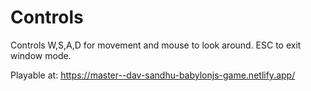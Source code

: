 <h1>Controls</h1>
Controls W,S,A,D for movement and mouse to look around.
ESC to exit window mode.

Playable at: https://master--dav-sandhu-babylonjs-game.netlify.app/
